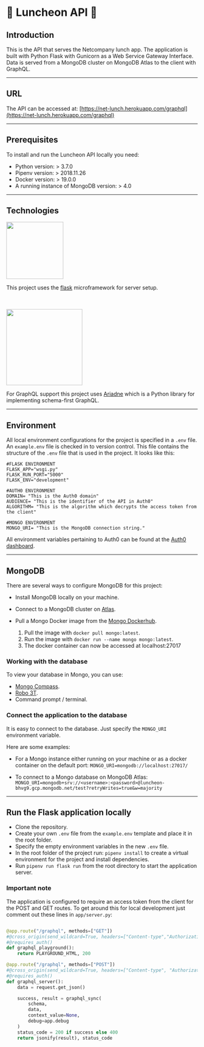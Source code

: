 # :fork_and_knife: Luncheon API :fork_and_knife:

## Introduction

This is the API that serves the Netcompany lunch app. The application is built with Python Flask with Gunicorn as a Web Service Gateway Interface. Data is served from a MongoDB cluster on MongoDB Atlas to the client with GraphQL.

---

## URL

The API can be accessed at: [https://net-lunch.herokuapp.com/graphql](https://net-lunch.herokuapp.com/graphql)

---

## Prerequisites

To install and run the Luncheon API locally you need:

* Python version: > 3.7.0
* Pipenv version: > 2018.11.26
* Docker version: > 19.0.0
* A running instance of MongoDB version: > 4.0
  
---

## Technologies

<img src="https://flask.palletsprojects.com/en/1.1.x/_images/flask-logo.png" height="150"/>

This project uses the [flask](https://flask.palletsprojects.com/en/1.1.x/) microframework for server setup.

<br/>
<br/>

<img src="https://ariadnegraphql.org/docs/assets/logo-vertical.png" height="200"/>

For GraphQL support this project uses [Ariadne](https://ariadnegraphql.org/) which is a Python library for implementing schema-first GraphQL.

---

## Environment

All local environment configurations for the project is specified in a `.env` file. An `example.env` file is checked in to version control. This file contains the structure of the `.env` file that is used in the project. It looks like this:

```(.env)
#FLASK ENVIRONMENT
FLASK_APP="wsgi.py"
FLASK_RUN_PORT="5000"
FLASK_ENV="development"
​
#AUTH0 ENVIRONMENT
DOMAIN= "This is the Auth0 domain"
AUDIENCE= "This is the identifier of the API in Auth0"
ALGORITHM= "This is the algorithm which decrypts the access token from the client"

#MONGO ENVIRONMENT
MONGO_URI= "This is the MongoDB connection string."
```

All  environment variables pertaining to Auth0 can be found at the [Auth0 dashboard](https://auth0.com/).

---

## MongoDB

There are several ways to configure MongoDB for this project:

* Install MongoDB locally on your machine.

* Connect to a MongoDB cluster on [Atlas](https://www.mongodb.com/cloud/atlas).

* Pull a Mongo Docker image from the [Mongo Dockerhub](https://hub.docker.com/_/mongo).
  
    1. Pull the image with `docker pull mongo:latest`.
    2. Run the image with `docker run --name mongo mongo:latest`.
    3. The docker container can now be accessed at localhost:27017

### Working with the database

To view your database in Mongo, you can use:

* [Mongo Compass](https://www.mongodb.com/download-center/compass).
* [Robo 3T](https://robomongo.org/).
* Command prompt / terminal.

### Connect the application to the database

It is easy to connect to the database. Just specify the `MONGO_URI` environment variable.

Here are some examples:

* For a Mongo instance either running on your machine or as a docker container on the default port: `MONGO_URI=mongodb://localhost:27017/`

* To connect to a Mongo database on MongoDB Atlas: `MONGO_URI=mongodb+srv://<username>:<password>@luncheon-bhvg9.gcp.mongodb.net/test?retryWrites=true&w=majority`

---

## Run the Flask application locally

* Clone the repository.
* Create your own `.env` file from the `example.env` template and place it in the root folder.
* Specify the empty environment variables in the new `.env` file.
* In the root folder of the project run: `pipenv install` to create a virtual environment for the project and install dependencies.
* Run `pipenv run flask run` from the root directory to start the application server.

### Important note

The application is configured to require an access token from the client for the POST and GET routes. To get around this for local development just comment out these lines in `app/server.py`:

```python

@app.route("/graphql", methods=["GET"])
#@cross_origin(send_wildcard=True, headers=["Content-type","Authorization"])
#@requires_auth()
def graphql_playground():
    return PLAYGROUND_HTML, 200

@app.route("/graphql", methods=["POST"])
#@cross_origin(send_wildcard=True, headers=["Content-type", "Authorization"])
#@requires_auth()
def graphql_server():
    data = request.get_json()

    success, result = graphql_sync(
        schema,
        data,
        context_value=None,
        debug=app.debug
    )
    status_code = 200 if success else 400
    return jsonify(result), status_code
```
